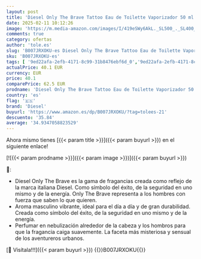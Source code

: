 ```yaml
---
layout: post
title: 'Diesel Only The Brave Tattoo Eau de Toilette Vaporizador 50 ml'
date: 2025-02-11 10:12:26
image: 'https://m.media-amazon.com/images/I/419eSWy6AkL._SL500_._SL400_.jpg'
comments: true
category: ofertas
author: 'tole.es'
slug: 'B007JRXOKU-es Diesel Only The Brave Tattoo Eau de Toilette Vaporizador...'
sku: 'B007JRXOKU-es'
tags: [ '9ed22afa-2efb-4171-8c99-31b8476ebf6d_0','9ed22afa-2efb-4171-8c99-31b8476ebf6d_2201','9ed22afa-2efb-4171-8c99-31b8476ebf6d_2801','9ed22afa-2efb-4171-8c99-31b8476ebf6d_5101','9ed22afa-2efb-4171-8c99-31b8476ebf6d_6201','9ed22afa-2efb-4171-8c99-31b8476ebf6d_6601','Agua de tocador para hombres','Arborist Merchandising Root','Belleza','Belleza Premium','DIESEL','Diesel','Fragancias para hombres','Los favoritos de los clientes: Belleza','Marcas','Perfumes y fragancias','Self Service','Special Features Stores','consumablesbeauty','de','diesel','eau','toilette','🇪🇸', ]
actualPrice: 40.1 EUR
currency: EUR
price: 40.1
comparePrice: 62.5 EUR
prodname: 'Diesel Only The Brave Tattoo Eau de Toilette Vaporizador 50 ml'
country: 'es'
flag: '🇪🇸'
brand: 'Diesel'
buyurl: 'https://www.amazon.es/dp/B007JRXOKU/?tag=tolees-21'
descuento: '35.84'
average: '34.9347058823529'
---
```


Ahora mismo tienes [{{< param title >}}]({{< param buyurl >}}) en el siguiente enlace!

[![{{< param prodname >}}]({{< param image >}})]({{< param buyurl >}})

🔎:

- Diesel Only The Brave es la gama de fragancias creada como reflejo de la marca italiana Diesel. Como símbolo del éxito, de la seguridad en uno mismo y de la energía. Only The Brave representa a los hombres con fuerza que saben lo que quieren.
- Aroma masculino vibrante, ideal para el día a día y de gran durabilidad. Creada como símbolo del éxito, de la seguridad en uno mismo y de la energía.
- Perfumar en nebulización alrededor de la cabeza y los hombros para que la fragancia caiga suavemente. La faceta más misteriosa y sensual de los aventureros urbanos.

[🛒 Visítala!!!]({{< param buyurl >}})
{{<world>}}B007JRXOKU{{</world>}}
